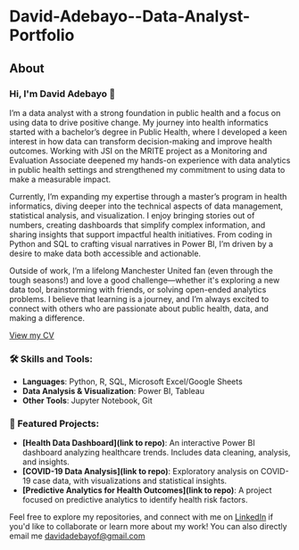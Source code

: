 # David-Adebayo--Data-Analyst-Portfolio
## About
### Hi, I'm David Adebayo 👋

I’m a data analyst with a strong foundation in public health and a focus on using data to drive positive change. My journey into health informatics started with a bachelor’s degree in Public Health, where I developed a keen interest in how data can transform decision-making and improve health outcomes. Working with JSI on the MRITE project as a Monitoring and Evaluation Associate deepened my hands-on experience with data analytics in public health settings and strengthened my commitment to using data to make a measurable impact.

Currently, I’m expanding my expertise through a master’s program in health informatics, diving deeper into the technical aspects of data management, statistical analysis, and visualization. I enjoy bringing stories out of numbers, creating dashboards that simplify complex information, and sharing insights that support impactful health initiatives. From coding in Python and SQL to crafting visual narratives in Power BI, I’m driven by a desire to make data both accessible and actionable.

Outside of work, I’m a lifelong Manchester United fan (even through the tough seasons!) and love a good challenge—whether it's exploring a new data tool, brainstorming with friends, or solving open-ended analytics problems. I believe that learning is a journey, and I’m always excited to connect with others who are passionate about public health, data, and making a difference.

[View my CV](David_Adebayo_DA_Resume.pdf)


### 🛠️ Skills and Tools:
- **Languages**: Python, R, SQL, Microsoft Excel/Google Sheets
- **Data Analysis & Visualization**: Power BI, Tableau
- **Other Tools**: Jupyter Notebook, Git

### 🌟 Featured Projects:
- **[Health Data Dashboard](link to repo)**: An interactive Power BI dashboard analyzing healthcare trends. Includes data cleaning, analysis, and insights.
- **[COVID-19 Data Analysis](link to repo)**: Exploratory analysis on COVID-19 case data, with visualizations and statistical insights.
- **[Predictive Analytics for Health Outcomes](link to repo)**: A project focused on predictive analytics to identify health risk factors.

Feel free to explore my repositories, and connect with me on [LinkedIn](www.linkedin.com/in/david-adebayo-7aa797240) if you'd like to collaborate or learn more about my work! You can also directly email me davidadebayof@gmail.com
